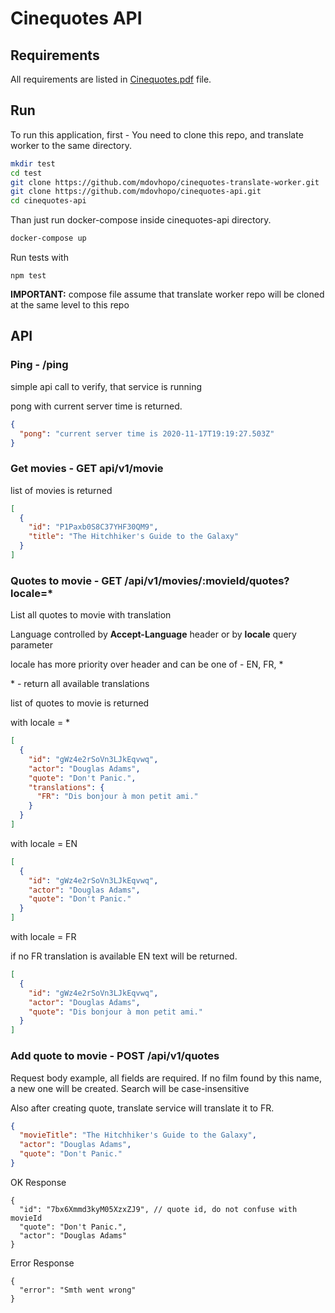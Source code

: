 # Cinequotes API

## Requirements

All requirements are listed in [Cinequotes.pdf](./Cinequotes.pdf) file.

## Run

To run this application, 
first - You need to clone this repo, and translate worker to the same directory.

```sh
mkdir test
cd test
git clone https://github.com/mdovhopo/cinequotes-translate-worker.git
git clone https://github.com/mdovhopo/cinequotes-api.git
cd cinequotes-api
```
Than just run docker-compose inside cinequotes-api directory.
```sh
docker-compose up
```

Run tests with

```shell script
npm test
```

**IMPORTANT:**
compose file assume that translate worker repo will be cloned at the same level to this repo

## API

### Ping - /ping

simple api call to verify, that service is running

pong with current server time is returned.

```json
{
  "pong": "current server time is 2020-11-17T19:19:27.503Z"
}
```

### Get movies - GET api/v1/movie

list of movies is returned

```json
[
  {
    "id": "P1Paxb0S8C37YHF30QM9",
    "title": "The Hitchhiker's Guide to the Galaxy"
  }
]

```

### Quotes to movie - GET /api/v1/movies/:movieId/quotes?locale=*

List all quotes to movie with translation

Language controlled by **Accept-Language** header or by **locale** query parameter

locale has more priority over header and can be one of - EN, FR, *

\* - return all available translations

list of quotes to movie is returned


with locale = *
```json
[
  {
    "id": "gWz4e2rSoVn3LJkEqvwq",
    "actor": "Douglas Adams",
    "quote": "Don't Panic.",
    "translations": {
      "FR": "Dis bonjour à mon petit ami."
    }
  }
]
```
with locale = EN
```json
[
  {
    "id": "gWz4e2rSoVn3LJkEqvwq",
    "actor": "Douglas Adams",
    "quote": "Don't Panic."
  }
]
```

with locale = FR

if no FR translation is available EN text will be returned.
```json
[
  {
    "id": "gWz4e2rSoVn3LJkEqvwq",
    "actor": "Douglas Adams",
    "quote": "Dis bonjour à mon petit ami."
  }
]
```

### Add quote to movie - POST /api/v1/quotes
Request body example, all fields are required. 
If no film found by this name, a new one will be created. 
Search will be case-insensitive

Also after creating quote, translate service will translate it to FR.
```json
{
  "movieTitle": "The Hitchhiker's Guide to the Galaxy",
  "actor": "Douglas Adams",
  "quote": "Don't Panic."
}
```

OK Response

```json5
{
  "id": "7bx6Xmmd3kyM05XzxZJ9", // quote id, do not confuse with movieId
  "quote": "Don't Panic.",
  "actor": "Douglas Adams"
}
```

Error Response

```json5
{
  "error": "Smth went wrong" 
}
```

